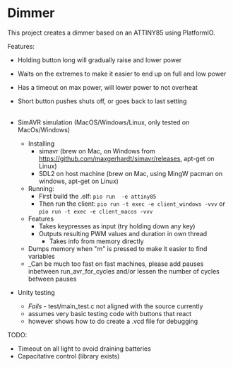 # Dimmer

This project creates a dimmer based on an ATTINY85 using PlatformIO.

Features:
* Holding button long will gradually raise and lower power
* Waits on the extremes to make it easier to end up on full and low power
* Has a timeout on max power, will lower power to not overheat
* Short button pushes shuts off, or goes back to last setting<br/><br/>

* SimAVR simulation (MacOS/Windows/Linux, only tested on MacOs/Windows)
  * Installing 
    * simavr (brew on Mac, on Windows from https://github.com/maxgerhardt/simavr/releases, apt-get on Linux)
    * SDL2 on host machine (brew on Mac, using MingW pacman on windows, apt-get on Linux)
  * Running: 
    * First build the .elf: ```pio run  -e attiny85```
    * Then run the client: ```pio run -t exec -e client_windows -vvv``` or ```pio run -t exec -e client_macos -vvv```
  * Features
    * Takes keypresses as input (try holding down any key)
    * Outputs resulting PWM values and duration in own thread
      * Takes info from memory directly
  * Dumps memory when "m" is pressed to make it easier to find variables
  * _Can be much too fast on fast machines, please add pauses inbetween run_avr_for_cycles and/or lessen the number of cycles between pauses
* Unity testing
  * _Fails_ - test/main_test.c not aligned with the source currently 
  * assumes very basic testing code with buttons that react
  * however shows how to do create a .vcd file for debugging


TODO: 
* Timeout on all light to avoid draining batteries
* Capacitative control (library exists)
